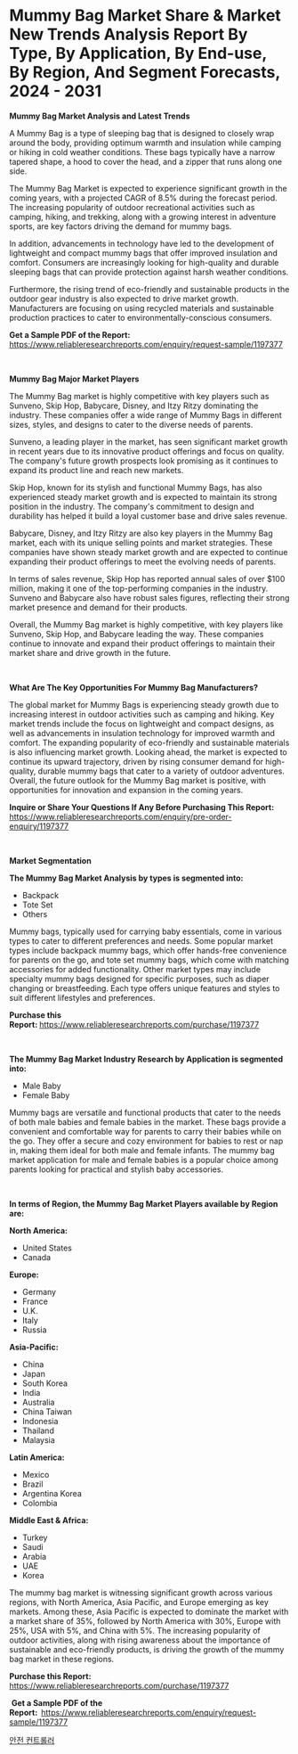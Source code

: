 <p><h1>Mummy Bag Market Share & Market New Trends Analysis Report By Type, By Application, By End-use, By Region, And Segment Forecasts, 2024 - 2031</h1></p><p><strong>Mummy Bag Market Analysis and Latest Trends</strong></p>
<p><p>A Mummy Bag is a type of sleeping bag that is designed to closely wrap around the body, providing optimum warmth and insulation while camping or hiking in cold weather conditions. These bags typically have a narrow tapered shape, a hood to cover the head, and a zipper that runs along one side.</p><p>The Mummy Bag Market is expected to experience significant growth in the coming years, with a projected CAGR of 8.5% during the forecast period. The increasing popularity of outdoor recreational activities such as camping, hiking, and trekking, along with a growing interest in adventure sports, are key factors driving the demand for mummy bags.</p><p>In addition, advancements in technology have led to the development of lightweight and compact mummy bags that offer improved insulation and comfort. Consumers are increasingly looking for high-quality and durable sleeping bags that can provide protection against harsh weather conditions.</p><p>Furthermore, the rising trend of eco-friendly and sustainable products in the outdoor gear industry is also expected to drive market growth. Manufacturers are focusing on using recycled materials and sustainable production practices to cater to environmentally-conscious consumers.</p></p>
<p><strong>Get a Sample PDF of the Report:&nbsp;</strong> <a href="https://www.reliableresearchreports.com/enquiry/request-sample/1197377">https://www.reliableresearchreports.com/enquiry/request-sample/1197377</a></p>
<p>&nbsp;</p>
<p><strong>Mummy Bag Major Market Players</strong></p>
<p><p>The Mummy Bag market is highly competitive with key players such as Sunveno, Skip Hop, Babycare, Disney, and Itzy Ritzy dominating the industry. These companies offer a wide range of Mummy Bags in different sizes, styles, and designs to cater to the diverse needs of parents.</p><p>Sunveno, a leading player in the market, has seen significant market growth in recent years due to its innovative product offerings and focus on quality. The company's future growth prospects look promising as it continues to expand its product line and reach new markets.</p><p>Skip Hop, known for its stylish and functional Mummy Bags, has also experienced steady market growth and is expected to maintain its strong position in the industry. The company's commitment to design and durability has helped it build a loyal customer base and drive sales revenue.</p><p>Babycare, Disney, and Itzy Ritzy are also key players in the Mummy Bag market, each with its unique selling points and market strategies. These companies have shown steady market growth and are expected to continue expanding their product offerings to meet the evolving needs of parents.</p><p>In terms of sales revenue, Skip Hop has reported annual sales of over $100 million, making it one of the top-performing companies in the industry. Sunveno and Babycare also have robust sales figures, reflecting their strong market presence and demand for their products.</p><p>Overall, the Mummy Bag market is highly competitive, with key players like Sunveno, Skip Hop, and Babycare leading the way. These companies continue to innovate and expand their product offerings to maintain their market share and drive growth in the future.</p></p>
<p>&nbsp;</p>
<p><strong>What Are The Key Opportunities For Mummy Bag Manufacturers?</strong></p>
<p><p>The global market for Mummy Bags is experiencing steady growth due to increasing interest in outdoor activities such as camping and hiking. Key market trends include the focus on lightweight and compact designs, as well as advancements in insulation technology for improved warmth and comfort. The expanding popularity of eco-friendly and sustainable materials is also influencing market growth. Looking ahead, the market is expected to continue its upward trajectory, driven by rising consumer demand for high-quality, durable mummy bags that cater to a variety of outdoor adventures. Overall, the future outlook for the Mummy Bag market is positive, with opportunities for innovation and expansion in the coming years.</p></p>
<p><strong>Inquire or Share Your Questions If Any Before Purchasing This Report:</strong> <a href="https://www.reliableresearchreports.com/enquiry/pre-order-enquiry/1197377">https://www.reliableresearchreports.com/enquiry/pre-order-enquiry/1197377</a></p>
<p>&nbsp;</p>
<p><strong>Market Segmentation</strong></p>
<p><strong>The Mummy Bag Market Analysis by types is segmented into:</strong></p>
<p><ul><li>Backpack</li><li>Tote Set</li><li>Others</li></ul></p>
<p><p>Mummy bags, typically used for carrying baby essentials, come in various types to cater to different preferences and needs. Some popular market types include backpack mummy bags, which offer hands-free convenience for parents on the go, and tote set mummy bags, which come with matching accessories for added functionality. Other market types may include specialty mummy bags designed for specific purposes, such as diaper changing or breastfeeding. Each type offers unique features and styles to suit different lifestyles and preferences.</p></p>
<p><strong>Purchase this Report:&nbsp;</strong><a href="https://www.reliableresearchreports.com/purchase/1197377">https://www.reliableresearchreports.com/purchase/1197377</a></p>
<p>&nbsp;</p>
<p><strong>The Mummy Bag Market Industry Research by Application is segmented into:</strong></p>
<p><ul><li>Male Baby</li><li>Female Baby</li></ul></p>
<p><p>Mummy bags are versatile and functional products that cater to the needs of both male babies and female babies in the market. These bags provide a convenient and comfortable way for parents to carry their babies while on the go. They offer a secure and cozy environment for babies to rest or nap in, making them ideal for both male and female infants. The mummy bag market application for male and female babies is a popular choice among parents looking for practical and stylish baby accessories.</p></p>
<p>&nbsp;</p>
<p><strong>In terms of Region, the Mummy Bag Market Players available by Region are:</strong></p>
<p>
    <p> <strong> North America: </strong>
        <ul>
            <li>United States</li>
            <li>Canada</li>
        </ul>
        </p> 
    <p> <strong> Europe: </strong>
        <ul>
            <li>Germany</li>
            <li>France</li>
            <li>U.K.</li>
            <li>Italy</li>
            <li>Russia</li>
        </ul>
        </p> 
    <p> <strong> Asia-Pacific: </strong>
        <ul>
            <li>China</li>
            <li>Japan</li>
            <li>South Korea</li>
            <li>India</li>
            <li>Australia</li>
            <li>China Taiwan</li>
            <li>Indonesia</li>
            <li>Thailand</li>
            <li>Malaysia</li>
        </ul>
        </p> 
    <p> <strong> Latin America: </strong>
        <ul>
            <li>Mexico</li>
            <li>Brazil</li>
            <li>Argentina Korea</li>
            <li>Colombia</li>
        </ul>
        </p> 
    <p> <strong> Middle East & Africa: </strong>
        <ul>
            <li>Turkey</li>
            <li>Saudi</li>
            <li>Arabia</li>
            <li>UAE</li>
            <li>Korea</li>
        </ul>
    </p>
    </p>
<p><p>The mummy bag market is witnessing significant growth across various regions, with North America, Asia Pacific, and Europe emerging as key markets. Among these, Asia Pacific is expected to dominate the market with a market share of 35%, followed by North America with 30%, Europe with 25%, USA with 5%, and China with 5%. The increasing popularity of outdoor activities, along with rising awareness about the importance of sustainable and eco-friendly products, is driving the growth of the mummy bag market in these regions.</p></p>
<p><strong>Purchase this Report: </strong><a href="https://www.reliableresearchreports.com/purchase/1197377">https://www.reliableresearchreports.com/purchase/1197377</a></p>
<p>&nbsp;<strong>Get a Sample PDF of the Report:&nbsp;&nbsp;</strong><a href="https://www.reliableresearchreports.com/enquiry/request-sample/1197377">https://www.reliableresearchreports.com/enquiry/request-sample/1197377</a></p>
<p><strong></strong></p>
<p><p><a href="https://medium.com/@lowellleke20231/%EC%95%88%EC%A0%84-%EC%BB%A8%ED%8A%B8%EB%A1%A4%EB%9F%AC-%EC%8B%9C%EC%9E%A5%EC%9D%80-%EC%8B%9C%EC%9E%A5-%EC%A0%90%EC%9C%A0%EC%9C%A8-%ED%81%AC%EA%B8%B0-%EB%B0%8F-2031%EB%85%84%EA%B9%8C%EC%A7%80-%EC%98%88%EC%83%81%EB%90%9C-%EC%98%88%EC%B8%A1%EC%97%90-%EC%B4%88%EC%A0%90%EC%9D%84-%EB%A7%9E%EC%B6%A5%EB%8B%88%EB%8B%A4-39026e395b48">안전 컨트롤러</a></p></p>